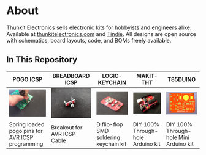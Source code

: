 # About #

Thunkit Electronics sells electronic kits for hobbyists and engineers alike. Available at [thunkitelectronics.com](https://thunkitelectronics.com) and [Tindie](https://www.tindie.com/stores/cmccaskey). All designs are open source with schematics, board layouts, code, and BOMs freely available.

## In This Repository ##
| POGO ICSP | BREADBOARD ICSP | LOGIC-KEYCHAIN | MAKIT-THT | T85DUINO |
| ------------------------------------------ | ----------------------------------------- | ----------------------------------------- | ----------------------------------------- | ----------------------------------------- |
| ![image goes here](POGO-ICSP/IMAGES/POGO-ICSP_1.png) | ![image goes here](BREADBOARD-ICSP/IMAGES/BREADBOARD-ICSP_1.png) | ![image goes here](LOGIC-KEYCHAIN/IMAGES/LOGIC-KEYCHAIN_1.png) | ![image goes here](MAKIT-THT/IMAGES/MAKIT-THT_1.png) | ![image goes here](T85DUINO/IMAGES/T85DUINO_1.png) |
| Spring loaded pogo pins for AVR ICSP programming | Breakout for AVR ICSP Cable | D flip-flop SMD soldering keychain kit | DIY 100% Through-hole Arduino kit | DIY 100% Through-hole Mini Arduino kit |
